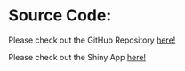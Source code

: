 # Source Code:

Please check out the GitHub Repository [here!](https://github.com/zeroxww/Team126-Final-Project)

Please check out the Shiny App [here!](https://wangzhiruowendy.shinyapps.io/FinalProject/)
